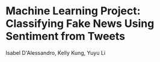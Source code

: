 # Machine Learning Project: Classifying Fake News Using Sentiment from Tweets

Isabel D'Alessandro, Kelly Kung, Yuyu Li
